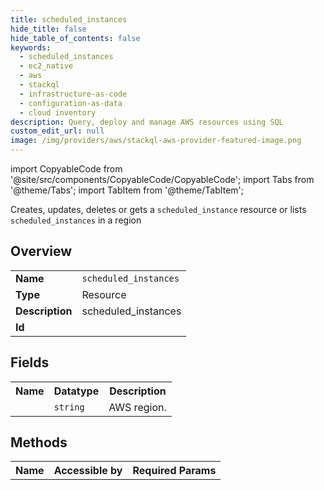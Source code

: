```yaml
---
title: scheduled_instances
hide_title: false
hide_table_of_contents: false
keywords:
  - scheduled_instances
  - ec2_native
  - aws
  - stackql
  - infrastructure-as-code
  - configuration-as-data
  - cloud inventory
description: Query, deploy and manage AWS resources using SQL
custom_edit_url: null
image: /img/providers/aws/stackql-aws-provider-featured-image.png
---
```


import CopyableCode from '@site/src/components/CopyableCode/CopyableCode';
import Tabs from '@theme/Tabs';
import TabItem from '@theme/TabItem';

Creates, updates, deletes or gets a <code>scheduled_instance</code> resource or lists <code>scheduled_instances</code> in a region

## Overview
<table><tbody>
<tr><td><b>Name</b></td><td><code>scheduled_instances</code></td></tr>
<tr><td><b>Type</b></td><td>Resource</td></tr>
<tr><td><b>Description</b></td><td>scheduled_instances</td></tr>
<tr><td><b>Id</b></td><td><CopyableCode code="aws.ec2_native.scheduled_instances" /></td></tr>
</tbody></table>

## Fields
<table><tbody><tr><th>Name</th><th>Datatype</th><th>Description</th></tr><tr><td><CopyableCode code="region" /></td><td><code>string</code></td><td>AWS region.</td></tr>
</tbody></table>

## Methods

<table><tbody>
  <tr>
    <th>Name</th>
    <th>Accessible by</th>
    <th>Required Params</th>
  </tr>
</tbody></table>






